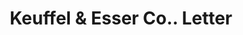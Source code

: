 ---
doi: 10.7916/D8795GTR
date_other: '1926'
date_other_textual: '1926'
form: correspondence
genre:
- Letters (correspondence)
name:
- Keuffel & Esser Co.
object_in_context_url: https://biggert.cul.columbia.edu/items/view/ave_biggert_01636
subject_hierarchical_geographic:
- Hoboken, New Jersey, United States
subject_name:
- Keuffel & Esser Co.
title: Keuffel & Esser Co.. Letter
sort_title: Keuffel & Esser Co.. Letter
call_number: ave_biggert_01636
coordinates:
- 40.75,-74.03
pid: ave_biggert_01636
identifiers: ave_biggert_01636
thumbnail: https://derivativo-3.library.columbia.edu/iiif/2/ldpd:490779/full/!256,256/0/native.jpg
permalink: "/items/ave_biggert_01636/"
layout: iiif-image-page
---